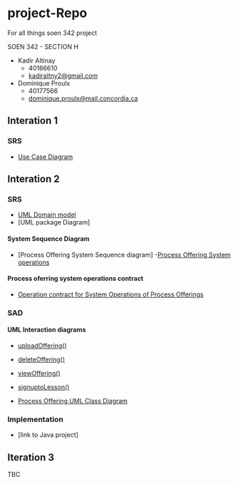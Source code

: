 # project-Repo
For all things soen 342 project

SOEN 342 - SECTION H
- Kadir Altinay 
  - 40166610
  - kadiraltny2@gmail.com
- Dominique Proulx
  -  40177566
  - dominique.proulx@mail.concordia.ca
## Interation 1

### SRS 
- [Use Case Diagram](/SRS/UmlDomainModel_v3.jpg)

## Interation 2 
### SRS
- [UML Domain model](SRS/UmlDomainModel_v7.jpg)
- [UML package Diagram]
#### System Sequence Diagram
- [Process Offering System Sequence diagram]
-[Process Offering System operations](SRS/ProcessOffering_System_Operation_)
#### Process oferring system operations contract
- [Operation contract for System Operations of Process Offerings](SRS/System_Operations_Contracts_ProcessOfferings)


### SAD 
#### UML Interaction diagrams
- [uploadOffering()](SAD/InteractionDiagrams/uploadOffering.png)
- [ deleteOffering()](SAD/InteractionDiagrams/deleteOffering.png)
- [viewOffering()](SAD/InteractionDiagram_viewOffering_v2.jpg)
- [ signuptoLesson()](SAD/InteractionDiagrams/InteractionDiagram_signupToLesson_v4.jpg)

- [Process Offering UML Class Diagram]()

### Implementation 
- [link to Java project]

## Iteration 3
TBC
